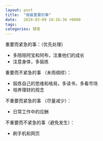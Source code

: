 ```yaml
---
layout: post
title:  "做最重要的事"
date:   2020-03-09 10:16:36 +0800
tags:   
categories: 随笔
---
```


重要而紧急的事：（优先处理）

+ 多陪陪阿宝和阿布，注重他们的成长
+ 注意身体，多锻炼

重要而不紧急的事 （未雨绸缪）：

+ 锻炼自己的思维和格局，多读书，多看市场
+ 培养理财的观念

不重要而紧急的事 （尽量减少）：

+ 日常工作中的应酬

不重要而不紧急的事（避免发生）：

+ 刷手机和网页
